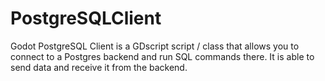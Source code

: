 # PostgreSQLClient
Godot PostgreSQL Client is a GDscript script / class that allows you to connect to a Postgres backend and run SQL commands there. It is able to send data and receive it from the backend.
